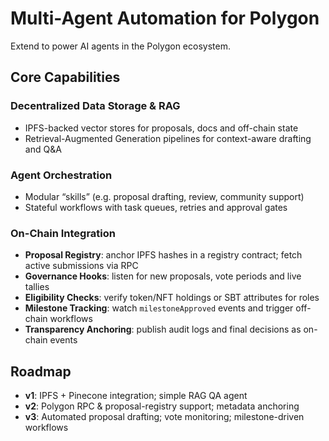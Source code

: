 # Multi-Agent Automation for Polygon

Extend to power AI agents in the Polygon ecosystem.

## Core Capabilities

### Decentralized Data Storage & RAG
- IPFS-backed vector stores for proposals, docs and off-chain state  
- Retrieval-Augmented Generation pipelines for context-aware drafting and Q&A  

### Agent Orchestration
- Modular “skills” (e.g. proposal drafting, review, community support)  
- Stateful workflows with task queues, retries and approval gates  

### On-Chain Integration
- **Proposal Registry**: anchor IPFS hashes in a registry contract; fetch active submissions via RPC  
- **Governance Hooks**: listen for new proposals, vote periods and live tallies  
- **Eligibility Checks**: verify token/NFT holdings or SBT attributes for roles  
- **Milestone Tracking**: watch `milestoneApproved` events and trigger off-chain workflows  
- **Transparency Anchoring**: publish audit logs and final decisions as on-chain events  

## Roadmap
- **v1**: IPFS + Pinecone integration; simple RAG QA agent  
- **v2**: Polygon RPC & proposal-registry support; metadata anchoring  
- **v3**: Automated proposal drafting; vote monitoring; milestone-driven workflows  

